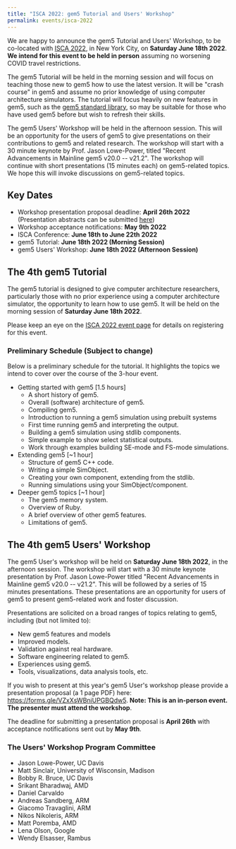 ```yaml
---
title: "ISCA 2022: gem5 Tutorial and Users' Workshop"
permalink: events/isca-2022
---
```


We are happy to announce the gem5 Tutorial and Users' Workshop, to be co-located with [ISCA 2022](https://iscaconf.org/isca2022/), in New York City, on **Saturday June 18th 2022**. **We intend for this event to be held in person** assuming no worsening COVID travel restrictions.

The gem5 Tutorial will be held in the morning session and will focus on teaching those new to gem5 how to use the latest version.
It will be "crash course" in gem5 and assume no prior knowledge of using computer architecture simulators.
The tutorial will focus heavily on new features in gem5, such as the [gem5 standard library](/documentation/gem5-stdlib/overview), so may be suitable for those who have used gem5 before but wish to refresh their skills.

The gem5 Users' Workshop will be held in the afternoon session.
This will be an opportunity for the users of gem5 to give presentations on their contributions to gem5 and related research.
The workshop will start with a 30 minute keynote by Prof. Jason Lowe-Power, titled "Recent Advancements in Mainline gem5 v20.0 -- v21.2".
The workshop will continue with short presentations (15 minutes each) on gem5-related topics.
We hope this will invoke discussions on gem5-related topics.

## Key Dates

* Workshop presentation proposal deadline: **April 26th 2022** (Presentation abstracts can be submitted [here](https://forms.gle/VZxXsWBniUPGBQdw5))
* Workshop acceptance notifications: **May 9th 2022**
* ISCA Conference: **June 18th to June 22th 2022**
* gem5 Tutorial: **June 18th 2022 (Morning Session)**
* gem5 Users' Workshop: **June 18th 2022 (Afternoon Session)**

## The 4th gem5 Tutorial

The gem5 tutorial is designed to give computer architecture researchers, particularly those with no prior experience using a computer architecture simulator, the opportunity to learn how to use gem5.
It will be held on the morning session of **Saturday June 18th 2022**.

Please keep an eye on the [ISCA 2022 event page](https://iscaconf.org/isca2022/) for details on registering for this event.

### Preliminary Schedule (Subject to change)

Below is a preliminary schedule for the tutorial.
It highlights the topics we intend to cover over the course of the 3-hour event.


* Getting started with gem5 [1.5 hours]
    * A short history of gem5.
    * Overall (software) architecture of gem5.
    * Compiling gem5.
    * Introduction to running a gem5 simulation using prebuilt systems
    * First time running gem5 and interpreting the output.
    * Building a gem5 simulation using stdlib components.
    * Simple example to show select statistical outputs.
    * Work through examples building SE-mode and FS-mode simulations.
* Extending gem5 [~1 hour]
    * Structure of gem5 C++ code.
    * Writing a simple SimObject.
    * Creating your own component, extending from the stdlib.
    * Running simulations using your SimObject/component.
* Deeper gem5 topics [~1 hour]
    * The gem5 memory system.
    * Overview of Ruby.
    * A brief overview of other gem5 features.
    * Limitations of gem5.

## The 4th gem5 Users' Workshop

The gem5 User's workshop will be held on **Saturday June 18th 2022**, in the afternoon session.
The workshop will start with a 30 minute keynote presentation by Prof. Jason Lowe-Power titled "Recent Advancements in Mainline gem5 v20.0 -- v21.2".
This will be followed by a series of 15 minutes presentations.
These presentations are an opportunity for users of gem5 to present gem5-related work and foster discussion.

Presentations are solicited on a broad ranges of topics relating to gem5, including (but not limited to):

* New gem5 features and models
* Improved models.
* Validation against real hardware.
* Software engineering related to gem5.
* Experiences using gem5.
* Tools, visualizations, data analysis tools, etc.

If you wish to present at this year's gem5 User's workshop please provide a presentation proposal (a 1 page PDF) here: <https://forms.gle/VZxXsWBniUPGBQdw5>. **Note: This is an in-person event. The presenter must attend the workshop**.

The deadline for submitting a presentation proposal is **April 26th** with acceptance notifications sent out by **May 9th**.

### The Users' Workshop Program Committee

* Jason Lowe-Power, UC Davis
* Matt Sinclair, University of Wisconsin, Madison
* Bobby R. Bruce, UC Davis
* Srikant Bharadwaj, AMD
* Daniel Carvaldo
* Andreas Sandberg, ARM
* Giacomo Travaglini, ARM
* Nikos Nikoleris, ARM
* Matt Poremba, AMD
* Lena Olson, Google
* Wendy Elsasser, Rambus
